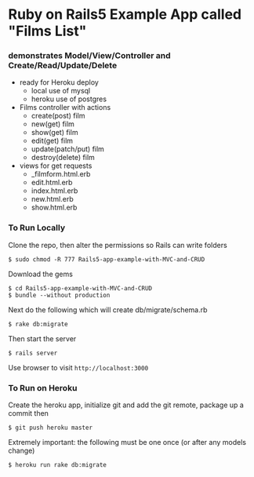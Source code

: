 # Ruby on Rails5 Example App called "Films List"
### demonstrates Model/View/Controller and Create/Read/Update/Delete

- ready for Heroku deploy
  - local use of mysql
  - heroku use of postgres
- Films controller with actions 
  - create(post) film
  - new(get) film
  - show(get) film
  - edit(get) film
  - update(patch/put) film
  - destroy(delete) film
- views for get requests
  - _filmform.html.erb
  - edit.html.erb
  - index.html.erb
  - new.html.erb
  - show.html.erb

### To Run Locally 
Clone the repo, then alter the permissions so Rails can write folders

    $ sudo chmod -R 777 Rails5-app-example-with-MVC-and-CRUD
    
Download the gems

    $ cd Rails5-app-example-with-MVC-and-CRUD
    $ bundle --without production

Next do the following which will create db/migrate/schema.rb

    $ rake db:migrate    

Then start the server

    $ rails server

Use browser to visit `http://localhost:3000`

### To Run on Heroku 
Create the heroku app, initialize git and add the git remote, package up a commit then

    $ git push heroku master

Extremely important: the following must be one once (or after any models change)

    $ heroku run rake db:migrate

